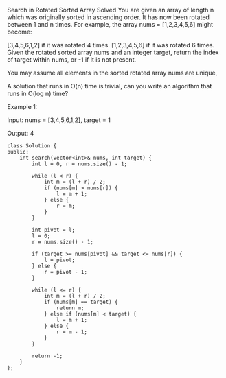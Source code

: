 Search in Rotated Sorted Array
Solved
You are given an array of length n which was originally sorted in ascending order. It has now been rotated between 1 and n times. For example, the array nums = [1,2,3,4,5,6] might become:

[3,4,5,6,1,2] if it was rotated 4 times.
[1,2,3,4,5,6] if it was rotated 6 times.
Given the rotated sorted array nums and an integer target, return the index of target within nums, or -1 if it is not present.

You may assume all elements in the sorted rotated array nums are unique,

A solution that runs in O(n) time is trivial, can you write an algorithm that runs in O(log n) time?

Example 1:

Input: nums = [3,4,5,6,1,2], target = 1

Output: 4

```
class Solution {
public:
    int search(vector<int>& nums, int target) {
        int l = 0, r = nums.size() - 1;

        while (l < r) {
            int m = (l + r) / 2;
            if (nums[m] > nums[r]) {
                l = m + 1;
            } else {
                r = m;
            }
        }

        int pivot = l;
        l = 0;
        r = nums.size() - 1;

        if (target >= nums[pivot] && target <= nums[r]) {
            l = pivot;
        } else {
            r = pivot - 1;
        }

        while (l <= r) {
            int m = (l + r) / 2;
            if (nums[m] == target) {
                return m;
            } else if (nums[m] < target) {
                l = m + 1;
            } else {
                r = m - 1;
            }
        }

        return -1;
    }
};
```
